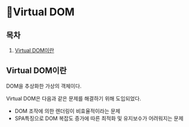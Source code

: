 # 📑Virtual DOM
## 목차
  1. [Virtual DOM이란](#Virtual-DOM이란)

## Virtual DOM이란
<a src="https://github.com/Hwanghyebin99/Tech-Interview/blob/master/Javascript/DOM%EA%B3%BC_BOM.md#DOM-(Document-Object-Model)">DOM</a>을 추상화한 가상의 객체이다.

Virtual DOM은 다음과 같은 문제를 해결하기 위해 도입되었다.
* DOM 조작에 의한 렌더링이 비효율적이라는 문제
* SPA특징으로 DOM 복잡도 증가에 따른 최적화 및 유지보수가 어려워지는 문제
